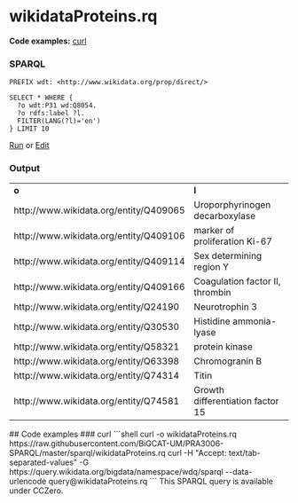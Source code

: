 # wikidataProteins.rq
**Code examples:** [curl](#curl)
### SPARQL
```sparql
PREFIX wdt: <http://www.wikidata.org/prop/direct/>

SELECT * WHERE {
  ?o wdt:P31 wd:Q8054.
  ?o rdfs:label ?l.
  FILTER(LANG(?l)='en')
} LIMIT 10
```
[Run](https://query.wikidata.org/embed.html#PREFIX%20wdt%3A%20%3Chttp%3A%2F%2Fwww.wikidata.org%2Fprop%2Fdirect%2F%3E%0A%0ASELECT%20*%20WHERE%20%7B%0A%20%20%3Fo%20wdt%3AP31%20wd%3AQ8054.%0A%20%20%3Fo%20rdfs%3Alabel%20%3Fl.%0A%20%20FILTER%28LANG%28%3Fl%29%3D%27en%27%29%0A%7D%20LIMIT%2010%0A) or [Edit](https://query.wikidata.org/#PREFIX%20wdt%3A%20%3Chttp%3A%2F%2Fwww.wikidata.org%2Fprop%2Fdirect%2F%3E%0A%0ASELECT%20*%20WHERE%20%7B%0A%20%20%3Fo%20wdt%3AP31%20wd%3AQ8054.%0A%20%20%3Fo%20rdfs%3Alabel%20%3Fl.%0A%20%20FILTER%28LANG%28%3Fl%29%3D%27en%27%29%0A%7D%20LIMIT%2010%0A)


### Output
<!-- https://query.wikidata.org/bigdata/namespace/wdq/sparql -->
<table>
  <tr>
    <td><b>o</b></td>
    <td><b>l</b></td>
  </tr>
  <tr>
    <td>http://www.wikidata.org/entity/Q409065</td>
    <td>Uroporphyrinogen decarboxylase</td>
  </tr>
  <tr>
    <td>http://www.wikidata.org/entity/Q409106</td>
    <td>marker of proliferation Ki-67</td>
  </tr>
  <tr>
    <td>http://www.wikidata.org/entity/Q409114</td>
    <td>Sex determining region Y</td>
  </tr>
  <tr>
    <td>http://www.wikidata.org/entity/Q409166</td>
    <td>Coagulation factor II, thrombin</td>
  </tr>
  <tr>
    <td>http://www.wikidata.org/entity/Q24190</td>
    <td>Neurotrophin 3</td>
  </tr>
  <tr>
    <td>http://www.wikidata.org/entity/Q30530</td>
    <td>Histidine ammonia-lyase</td>
  </tr>
  <tr>
    <td>http://www.wikidata.org/entity/Q58321</td>
    <td>protein kinase</td>
  </tr>
  <tr>
    <td>http://www.wikidata.org/entity/Q63398</td>
    <td>Chromogranin B</td>
  </tr>
  <tr>
    <td>http://www.wikidata.org/entity/Q74314</td>
    <td>Titin</td>
  </tr>
  <tr>
    <td>http://www.wikidata.org/entity/Q74581</td>
    <td>Growth differentiation factor 15</td>
  </tr>
</table>
## Code examples
### curl
```shell
curl -o wikidataProteins.rq https://raw.githubusercontent.com/BiGCAT-UM/PRA3006-SPARQL/master/sparql/wikidataProteins.rq
curl -H "Accept: text/tab-separated-values" -G https://query.wikidata.org/bigdata/namespace/wdq/sparql --data-urlencode query@wikidataProteins.rq
```
This SPARQL query is available under CCZero.
